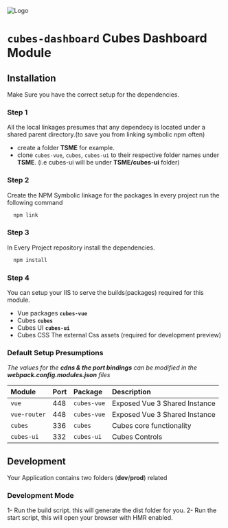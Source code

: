 ![Logo](https://github.com/TSMESolutions/CubesUI/blob/master/src/assets/logo.svg)

# `cubes-dashboard` Cubes Dashboard Module

## Installation

Make Sure you have the correct setup for the dependencies.

### Step 1

All the local linkages presumes that any dependecy is located under a shared parent directory.(to save you from linking symbolic npm often)

- create a folder **TSME** for example.
- clone `cubes-vue`, `cubes`, `cubes-ui` to their respective folder names under **TSME**. (i.e cubes-ui will be under **TSME/cubes-ui** folder)

### Step 2

Create the NPM Symbolic linkage for the packages
In every project run the following command

```bash
  npm link
```

### Step 3

In Every Project repository install the dependencies.

```bash
  npm install
```

### Step 4

You can setup your IIS to serve the builds(packages) required for this module.

- Vue packages **`cubes-vue`**
- Cubes **`cubes`**
- Cubes UI **`cubes-ui`**
- Cubes CSS The external Css assets (required for development preview)

### Default Setup Presumptions

_The values for the **cdns & the port bindings** can be modified in the **webpack.config.modules.json** files_

| Module       | Port | Package     | Description                   |
| :----------- | :--- | :---------- | :---------------------------- |
| `vue`        | 448  | `cubes-vue` | Exposed Vue 3 Shared Instance |
| `vue-router` | 448  | `cubes-vue` | Exposed Vue 3 Shared Instance |
| `cubes`      | 336  | `cubes`     | Cubes core functionality      |
| `cubes-ui`   | 332  | `cubes-ui`  | Cubes Controls                |

## Development

Your Application contains two folders (**dev**/**prod**) related

### Development Mode

1- Run the build script. this will generate the dist folder for you.
2- Run the start script, this will open your browser with HMR enabled.
